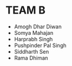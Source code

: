 # TEAM B

* Amogh Dhar Diwan
* Somya Mahajan
* Harprabh Singh
* Pushpinder Pal Singh
* Siddharth Sen
* Rama Dhiman 